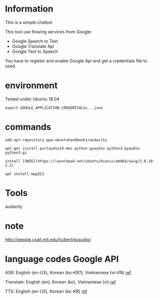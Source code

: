 # Information
This is a simple chatbot

This tool use flowing services from Google:

- Google Speech to Text
- Google Translate Api
- Google Text to Speech

You have to register and enable Google Api and get a credentials file to used.

# environment
Tested under Ubuntu 18.04


    export GOOGLE_APPLICATION_CREDENTIALS=...json

# commands
    add-apt-repository ppa:ubuntuhandbook1/audacity
    
    apt-get install portaudio19-dev python-pyaudio python3-pyaudio python3-gi
    
    install [SWIG](https://launchpad.net/ubuntu/bionic/amd64/swig/3.0.10-1.2)
    
    apt install mpg321

# Tools
audacity

# note

http://people.csail.mit.edu/hubert/pyaudio/


# language codes Google API

ASR: English (en-US), Korean (ko-KR?), Vietnamese (vi-VN) 
[ref](https://cloud.google.com/speech-to-text/docs/languages)

Translate: English (en), Korean (ko), Vietnamese (vi)
[ref](https://cloud.google.com/translate/docs/languages)

TTS: English (en-US), Korean (ko-KR)
[ref](https://cloud.google.com/text-to-speech/docs/voices)
